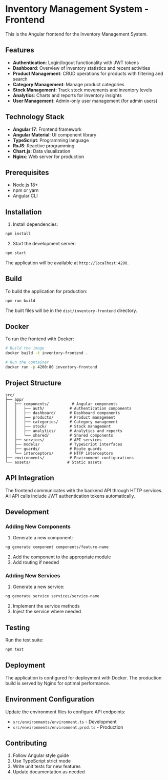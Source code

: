 # Inventory Management System - Frontend

This is the Angular frontend for the Inventory Management System.

## Features

- **Authentication**: Login/logout functionality with JWT tokens
- **Dashboard**: Overview of inventory statistics and recent activities
- **Product Management**: CRUD operations for products with filtering and search
- **Category Management**: Manage product categories
- **Stock Management**: Track stock movements and inventory levels
- **Analytics**: Charts and reports for inventory insights
- **User Management**: Admin-only user management (for admin users)

## Technology Stack

- **Angular 17**: Frontend framework
- **Angular Material**: UI component library
- **TypeScript**: Programming language
- **RxJS**: Reactive programming
- **Chart.js**: Data visualization
- **Nginx**: Web server for production

## Prerequisites

- Node.js 18+ 
- npm or yarn
- Angular CLI

## Installation

1. Install dependencies:
```bash
npm install
```

2. Start the development server:
```bash
npm start
```

The application will be available at `http://localhost:4200`.

## Build

To build the application for production:

```bash
npm run build
```

The built files will be in the `dist/inventory-frontend` directory.

## Docker

To run the frontend with Docker:

```bash
# Build the image
docker build -t inventory-frontend .

# Run the container
docker run -p 4200:80 inventory-frontend
```

## Project Structure

```
src/
├── app/
│   ├── components/          # Angular components
│   │   ├── auth/           # Authentication components
│   │   ├── dashboard/      # Dashboard components
│   │   ├── products/       # Product management
│   │   ├── categories/     # Category management
│   │   ├── stock/          # Stock management
│   │   ├── analytics/      # Analytics and reports
│   │   └── shared/         # Shared components
│   ├── services/           # API services
│   ├── models/             # TypeScript interfaces
│   ├── guards/             # Route guards
│   └── interceptors/       # HTTP interceptors
├── environments/           # Environment configurations
└── assets/                # Static assets
```

## API Integration

The frontend communicates with the backend API through HTTP services. All API calls include JWT authentication tokens automatically.

## Development

### Adding New Components

1. Generate a new component:
```bash
ng generate component components/feature-name
```

2. Add the component to the appropriate module
3. Add routing if needed

### Adding New Services

1. Generate a new service:
```bash
ng generate service services/service-name
```

2. Implement the service methods
3. Inject the service where needed

## Testing

Run the test suite:

```bash
npm test
```

## Deployment

The application is configured for deployment with Docker. The production build is served by Nginx for optimal performance.

## Environment Configuration

Update the environment files to configure API endpoints:

- `src/environments/environment.ts` - Development
- `src/environments/environment.prod.ts` - Production

## Contributing

1. Follow Angular style guide
2. Use TypeScript strict mode
3. Write unit tests for new features
4. Update documentation as needed 